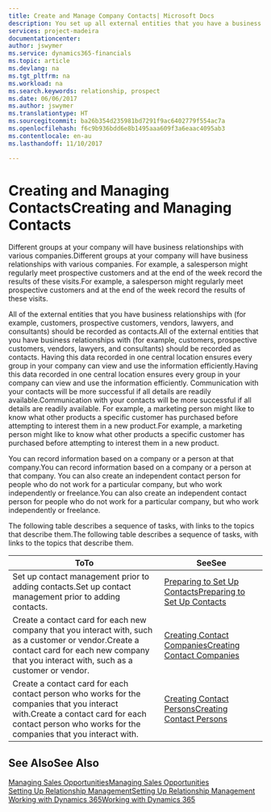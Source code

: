 ```yaml
---
title: Create and Manage Company Contacts| Microsoft Docs
description: You set up all external entities that you have a business relationship with (such as prospects, customers, vendors, and consultants) as contacts.
services: project-madeira
documentationcenter: 
author: jswymer
ms.service: dynamics365-financials
ms.topic: article
ms.devlang: na
ms.tgt_pltfrm: na
ms.workload: na
ms.search.keywords: relationship, prospect
ms.date: 06/06/2017
ms.author: jswymer
ms.translationtype: HT
ms.sourcegitcommit: ba26b354d235981bd7291f9ac6402779f554ac7a
ms.openlocfilehash: f6c9b936bdd6e8b1495aaa609f3a6eaac4095ab3
ms.contentlocale: en-au
ms.lasthandoff: 11/10/2017

---
```

# <a name="creating-and-managing-contacts"></a><span data-ttu-id="2a943-103">Creating and Managing Contacts</span><span class="sxs-lookup"><span data-stu-id="2a943-103">Creating and Managing Contacts</span></span>
<span data-ttu-id="2a943-104">Different groups at your company will have business relationships with various companies.</span><span class="sxs-lookup"><span data-stu-id="2a943-104">Different groups at your company will have business relationships with various companies.</span></span> <span data-ttu-id="2a943-105">For example, a salesperson might regularly meet prospective customers and at the end of the week record the results of these visits.</span><span class="sxs-lookup"><span data-stu-id="2a943-105">For example, a salesperson might regularly meet prospective customers and at the end of the week record the results of these visits.</span></span>

<span data-ttu-id="2a943-106">All of the external entities that you have business relationships with (for example, customers, prospective customers, vendors, lawyers, and consultants) should be recorded as contacts.</span><span class="sxs-lookup"><span data-stu-id="2a943-106">All of the external entities that you have business relationships with (for example, customers, prospective customers, vendors, lawyers, and consultants) should be recorded as contacts.</span></span> <span data-ttu-id="2a943-107">Having this data recorded in one central location ensures every group in your company can view and use the information efficiently.</span><span class="sxs-lookup"><span data-stu-id="2a943-107">Having this data recorded in one central location ensures every group in your company can view and use the information efficiently.</span></span> <span data-ttu-id="2a943-108">Communication with your contacts will be more successful if all details are readily available.</span><span class="sxs-lookup"><span data-stu-id="2a943-108">Communication with your contacts will be more successful if all details are readily available.</span></span> <span data-ttu-id="2a943-109">For example, a marketing person might like to know what other products a specific customer has purchased before attempting to interest them in a new product.</span><span class="sxs-lookup"><span data-stu-id="2a943-109">For example, a marketing person might like to know what other products a specific customer has purchased before attempting to interest them in a new product.</span></span>

<span data-ttu-id="2a943-110">You can record information based on a company or a person at that company.</span><span class="sxs-lookup"><span data-stu-id="2a943-110">You can record information based on a company or a person at that company.</span></span> <span data-ttu-id="2a943-111">You can also create an independent contact person for people who do not work for a particular company, but who work independently or freelance.</span><span class="sxs-lookup"><span data-stu-id="2a943-111">You can also create an independent contact person for people who do not work for a particular company, but who work independently or freelance.</span></span>

<span data-ttu-id="2a943-112">The following table describes a sequence of tasks, with links to the topics that describe them.</span><span class="sxs-lookup"><span data-stu-id="2a943-112">The following table describes a sequence of tasks, with links to the topics that describe them.</span></span>

| <span data-ttu-id="2a943-113">To</span><span class="sxs-lookup"><span data-stu-id="2a943-113">To</span></span> | <span data-ttu-id="2a943-114">See</span><span class="sxs-lookup"><span data-stu-id="2a943-114">See</span></span> |
| --- | --- |
| <span data-ttu-id="2a943-115">Set up contact management prior to adding contacts.</span><span class="sxs-lookup"><span data-stu-id="2a943-115">Set up contact management prior to adding contacts.</span></span> |[<span data-ttu-id="2a943-116">Preparing to Set Up Contacts</span><span class="sxs-lookup"><span data-stu-id="2a943-116">Preparing to Set Up Contacts</span></span>](marketing-setup-contacts.md) |
| <span data-ttu-id="2a943-117">Create a contact card for each new company that you interact with, such as a customer or vendor.</span><span class="sxs-lookup"><span data-stu-id="2a943-117">Create a contact card for each new company that you interact with, such as a customer or vendor.</span></span> |[<span data-ttu-id="2a943-118">Creating Contact Companies</span><span class="sxs-lookup"><span data-stu-id="2a943-118">Creating Contact Companies</span></span>](marketing-create-contact-companies.md) |
| <span data-ttu-id="2a943-119">Create a contact card for each contact person who works for the companies that you interact with.</span><span class="sxs-lookup"><span data-stu-id="2a943-119">Create a contact card for each contact person who works for the companies that you interact with.</span></span> |[<span data-ttu-id="2a943-120">Creating Contact Persons</span><span class="sxs-lookup"><span data-stu-id="2a943-120">Creating Contact Persons</span></span>](marketing-create-contact-persons.md) |

## <a name="see-also"></a><span data-ttu-id="2a943-121">See Also</span><span class="sxs-lookup"><span data-stu-id="2a943-121">See Also</span></span>
[<span data-ttu-id="2a943-122">Managing Sales Opportunities</span><span class="sxs-lookup"><span data-stu-id="2a943-122">Managing Sales Opportunities</span></span>](marketing-manage-sales-opportunities.md)  
[<span data-ttu-id="2a943-123">Setting Up Relationship Management</span><span class="sxs-lookup"><span data-stu-id="2a943-123">Setting Up Relationship Management</span></span>](marketing-setup-marketing.md)  
[<span data-ttu-id="2a943-124">Working with Dynamics 365</span><span class="sxs-lookup"><span data-stu-id="2a943-124">Working with Dynamics 365</span></span>](ui-work-product.md)  

